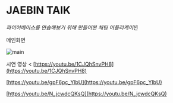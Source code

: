 # JAEBIN TAlK

*파이어베이스를 연습해보기 위해 만들어본 채팅 어플리케이*션

메인화면

![main](https://user-images.githubusercontent.com/53516129/135251866-a8843fd2-9fd6-45de-b535-bc06cdef4a7b.PNG)


시연 영상 <
[https://youtu.be/1CJQhSnvPH8](https://youtu.be/1CJQhSnvPH8)

[https://youtu.be/gpF6pc_YlbU](https://youtu.be/gpF6pc_YlbU)

[https://youtu.be/N_jcwdcQKsQ](https://youtu.be/N_jcwdcQKsQ)
